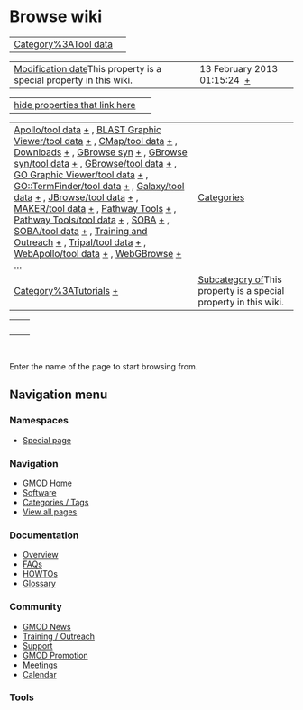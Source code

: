 



<span id="top"></span>




# <span dir="auto">Browse wiki</span>






|                                                                     |     |
|---------------------------------------------------------------------|-----|
| [Category%3ATool data](/wiki/Category%3ATool_data "Category%3ATool data") |     |

|  |  |
|----|----|
| <span class="smw-highlighter" data-type="1" state="inline" data-title="Property"><span class="smwbuiltin">[Modification date](/wiki/Property:Modification_date "Property:Modification date")</span><span class="smwttcontent">This property is a special property in this wiki.</span></span> | <span class="smwb-value">13 February 2013 01:15:24  <span class="smwsearch">[+](/wiki/Special%3ASearchByProperty/Modification-20date/13-20February-202013-2001:15:24 "Special%3ASearchByProperty/Modification-20date/13-20February-202013-2001:15:24")</span></span> |

<span id="smw_browse_incoming"></span>

|  |  |
|----|----|
| [hide properties that link here](/mediawiki/index.php?title=Special:Browse&offset=0&dir=out&article=Category%3ATool+data)  |  |

|  |  |
|----|----|
| <span class="smwb-ivalue">[Apollo/tool data](/wiki/Apollo/tool_data "Apollo/tool data") <span class="smwbrowse">[+](/wiki/Special%3ABrowse/Apollo-2Ftool-20data "Special%3ABrowse/Apollo-2Ftool-20data")</span></span> , <span class="smwb-ivalue">[BLAST Graphic Viewer/tool data](/wiki/BLAST_Graphic_Viewer/tool_data "BLAST Graphic Viewer/tool data") <span class="smwbrowse">[+](/wiki/Special%3ABrowse/BLAST-20Graphic-20Viewer-2Ftool-20data "Special%3ABrowse/BLAST-20Graphic-20Viewer-2Ftool-20data")</span></span> , <span class="smwb-ivalue">[CMap/tool data](/wiki/CMap/tool_data "CMap/tool data") <span class="smwbrowse">[+](/wiki/Special%3ABrowse/CMap-2Ftool-20data "Special%3ABrowse/CMap-2Ftool-20data")</span></span> , <span class="smwb-ivalue">[Downloads](/wiki/Downloads "Downloads") <span class="smwbrowse">[+](/wiki/Special%3ABrowse/Downloads "Special%3ABrowse/Downloads")</span></span> , <span class="smwb-ivalue">[GBrowse syn](/wiki/GBrowse_syn "GBrowse syn") <span class="smwbrowse">[+](/wiki/Special%3ABrowse/GBrowse-20syn "Special%3ABrowse/GBrowse-20syn")</span></span> , <span class="smwb-ivalue">[GBrowse syn/tool data](/wiki/GBrowse_syn/tool_data "GBrowse syn/tool data") <span class="smwbrowse">[+](/wiki/Special%3ABrowse/GBrowse-20syn-2Ftool-20data "Special%3ABrowse/GBrowse-20syn-2Ftool-20data")</span></span> , <span class="smwb-ivalue">[GBrowse/tool data](/wiki/GBrowse/tool_data "GBrowse/tool data") <span class="smwbrowse">[+](/wiki/Special%3ABrowse/GBrowse-2Ftool-20data "Special%3ABrowse/GBrowse-2Ftool-20data")</span></span> , <span class="smwb-ivalue">[GO Graphic Viewer/tool data](/wiki/GO_Graphic_Viewer/tool_data "GO Graphic Viewer/tool data") <span class="smwbrowse">[+](/wiki/Special%3ABrowse/GO-20Graphic-20Viewer-2Ftool-20data "Special%3ABrowse/GO-20Graphic-20Viewer-2Ftool-20data")</span></span> , <span class="smwb-ivalue">[GO::TermFinder/tool data](/wiki/GO%3A%3ATermFinder/tool_data "GO::TermFinder/tool data") <span class="smwbrowse">[+](/wiki/Special%3ABrowse/GO%3A%3ATermFinder-2Ftool-20data "Special%3ABrowse/GO%3A%3ATermFinder-2Ftool-20data")</span></span> , <span class="smwb-ivalue">[Galaxy/tool data](/wiki/Galaxy/tool_data "Galaxy/tool data") <span class="smwbrowse">[+](/wiki/Special%3ABrowse/Galaxy-2Ftool-20data "Special%3ABrowse/Galaxy-2Ftool-20data")</span></span> , <span class="smwb-ivalue">[JBrowse/tool data](/wiki/JBrowse/tool_data "JBrowse/tool data") <span class="smwbrowse">[+](/wiki/Special%3ABrowse/JBrowse-2Ftool-20data "Special%3ABrowse/JBrowse-2Ftool-20data")</span></span> , <span class="smwb-ivalue">[MAKER/tool data](/wiki/MAKER/tool_data "MAKER/tool data") <span class="smwbrowse">[+](/wiki/Special%3ABrowse/MAKER-2Ftool-20data "Special%3ABrowse/MAKER-2Ftool-20data")</span></span> , <span class="smwb-ivalue">[Pathway Tools](/wiki/Pathway_Tools "Pathway Tools") <span class="smwbrowse">[+](/wiki/Special%3ABrowse/Pathway-20Tools "Special%3ABrowse/Pathway-20Tools")</span></span> , <span class="smwb-ivalue">[Pathway Tools/tool data](/wiki/Pathway_Tools/tool_data "Pathway Tools/tool data") <span class="smwbrowse">[+](/wiki/Special%3ABrowse/Pathway-20Tools-2Ftool-20data "Special%3ABrowse/Pathway-20Tools-2Ftool-20data")</span></span> , <span class="smwb-ivalue">[SOBA](/wiki/SOBA "SOBA") <span class="smwbrowse">[+](/wiki/Special%3ABrowse/SOBA "Special%3ABrowse/SOBA")</span></span> , <span class="smwb-ivalue">[SOBA/tool data](/wiki/SOBA/tool_data "SOBA/tool data") <span class="smwbrowse">[+](/wiki/Special%3ABrowse/SOBA-2Ftool-20data "Special%3ABrowse/SOBA-2Ftool-20data")</span></span> , <span class="smwb-ivalue">[Training and Outreach](/wiki/Training_and_Outreach "Training and Outreach") <span class="smwbrowse">[+](/wiki/Special%3ABrowse/Training-20and-20Outreach "Special%3ABrowse/Training-20and-20Outreach")</span></span> , <span class="smwb-ivalue">[Tripal/tool data](/wiki/Tripal/tool_data "Tripal/tool data") <span class="smwbrowse">[+](/wiki/Special%3ABrowse/Tripal-2Ftool-20data "Special%3ABrowse/Tripal-2Ftool-20data")</span></span> , <span class="smwb-ivalue">[WebApollo/tool data](/wiki/WebApollo/tool_data "WebApollo/tool data") <span class="smwbrowse">[+](/wiki/Special%3ABrowse/WebApollo-2Ftool-20data "Special%3ABrowse/WebApollo-2Ftool-20data")</span></span> , <span class="smwb-ivalue">[WebGBrowse](/wiki/WebGBrowse "WebGBrowse") <span class="smwbrowse">[+](/wiki/Special%3ABrowse/WebGBrowse "Special%3ABrowse/WebGBrowse")</span></span> […](/mediawiki/index.php?title=Special%3ASearchByProperty&property=&value=Category%3ATool+data) | [Categories](/wiki/Special%3ACategories "Special%3ACategories") |
| <span class="smwb-ivalue">[Category%3ATutorials](/wiki/Category%3ATutorials "Category%3ATutorials") <span class="smwbrowse">[+](/wiki/Special%3ABrowse/Category%3ATutorials "Special%3ABrowse/Category%3ATutorials")</span></span> | <span class="smw-highlighter" data-type="1" state="inline" data-title="Property"><span class="smwbuiltin">[Subcategory of](/wiki/Property:Subcategory_of "Property:Subcategory of")</span><span class="smwttcontent">This property is a special property in this wiki.</span></span> |

|     |     |
|-----|-----|
|     |     |

 

Enter the name of the page to start browsing from.  








## Navigation menu



### Namespaces

- <span id="ca-nstab-special">[Special
  page](/wiki/Special%3ABrowse/Category%3ATool_data "This is a special page, you cannot edit the page itself")</span>






### Navigation



- <span id="n-GMOD-Home">[GMOD Home](/wiki/Main_Page)</span>
- <span id="n-Software">[Software](/wiki/GMOD_Components)</span>
- <span id="n-Categories-.2F-Tags">[Categories /
  Tags](/wiki/Categories)</span>
- <span id="n-View-all-pages">[View all
  pages](/wiki/Special:AllPages)</span>




### Documentation



- <span id="n-Overview">[Overview](/wiki/Overview)</span>
- <span id="n-FAQs">[FAQs](/wiki/Category%3AFAQ)</span>
- <span id="n-HOWTOs">[HOWTOs](/wiki/Category%3AHOWTO)</span>
- <span id="n-Glossary">[Glossary](/wiki/Glossary)</span>




### Community



- <span id="n-GMOD-News">[GMOD News](/wiki/GMOD_News)</span>
- <span id="n-Training-.2F-Outreach">[Training /
  Outreach](/wiki/Training_and_Outreach)</span>
- <span id="n-Support">[Support](/wiki/Support)</span>
- <span id="n-GMOD-Promotion">[GMOD
  Promotion](/wiki/GMOD_Promotion)</span>
- <span id="n-Meetings">[Meetings](/wiki/Meetings)</span>
- <span id="n-Calendar">[Calendar](/wiki/Calendar)</span>




### Tools












<!-- -->




